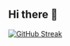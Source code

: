 ## Hi there 👋

[![GitHub Streak](https://streak-stats.demolab.com/?user=kiemazon)](https://git.io/streak-stats)
<!--
[![GitHub Streak](https://streak-stats.demolab.com/?user=zorro-cmd)](https://git.io/streak-stats)
-->
